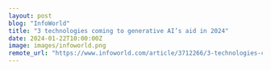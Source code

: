 ```yaml
---
layout: post
blog: "InfoWorld"
title: "3 technologies coming to generative AI’s aid in 2024"
date: 2024-01-22T10:00:00Z
image: images/infoworld.png
remote_url: "https://www.infoworld.com/article/3712266/3-technologies-coming-to-generative-ai-aid-in-2024.html#tk.rss_applicationdevelopment"
---
```

